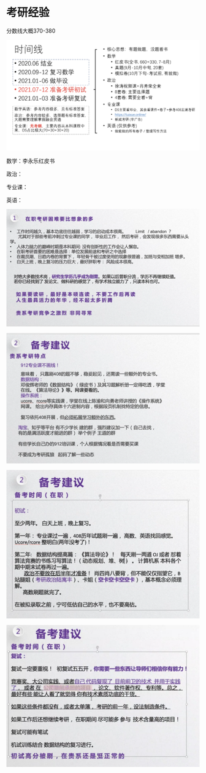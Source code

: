 # 考研经验

分数线大概370-380

![image-20221022201258597](assets/image-20221022201258597.png)

数学：李永乐红皮书

政治：

专业课：

英语：

![image-20221022202301950](assets/image-20221022202301950-6441420.png)

![image-20221022202832011](assets/image-20221022202832011.png)

![image-20221022203200305](assets/image-20221022203200305.png)

![image-20221022203405404](assets/image-20221022203405404.png)

